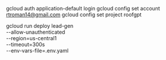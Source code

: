gcloud auth application-default login
gcloud config set account rtroman14@gmail.com
gcloud config set project roofgpt

gcloud run deploy lead-gen \
 --allow-unauthenticated \
 --region=us-central1 \
 --timeout=300s \
 --env-vars-file=.env.yaml
